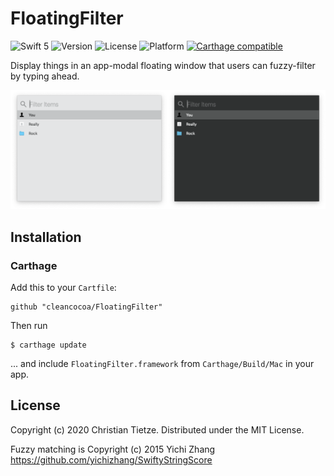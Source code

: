# FloatingFilter

![Swift 5](https://img.shields.io/badge/Swift-5-blue.svg?style=flat)
![Version](https://img.shields.io/github/tag/CleanCocoa/FloatingFilter.svg?style=flat)
![License](https://img.shields.io/github/license/CleanCocoa/FloatingFilter.svg?style=flat)
![Platform](https://img.shields.io/badge/platform-macOS-lightgrey.svg?style=flat)
[![Carthage compatible](https://img.shields.io/badge/Carthage-compatible-4BC51D.svg?style=flat)](https://github.com/Carthage/Carthage)

Display things in an app-modal floating window that users can fuzzy-filter by typing ahead.

![](assets/screenshot-combined.png)

## Installation

### Carthage

Add this to your `Cartfile`:

    github "cleancocoa/FloatingFilter"

Then run 

    $ carthage update

... and include `FloatingFilter.framework` from `Carthage/Build/Mac` in your app. 

## License

Copyright (c) 2020 Christian Tietze. Distributed under the MIT License.

Fuzzy matching is Copyright (c) 2015 Yichi Zhang <https://github.com/yichizhang/SwiftyStringScore>
